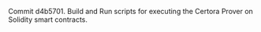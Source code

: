 Commit d4b5701.                    Build and Run scripts for executing the Certora Prover on Solidity smart contracts.